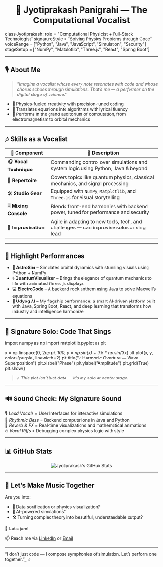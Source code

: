 

<h1 align="center">🎤 Jyotiprakash Panigrahi — The Computational Vocalist</h1>


class Jyotiprakash:
    role = "Computational Physicist + Full-Stack Technologist"
    signatureStyle = "Solving Physics Problems through Code"
    voiceRange = ["Python", "Java", "JavaScript", "Simulation", "Security"]
    stageSetup = ["NumPy", "Matplotlib", "Three.js", "React", "Spring Boot"]


---

## 🎙️ About Me

> *"Imagine a vocalist whose every note resonates with code and whose chorus echoes through simulations. That’s me — a performer on the digital stage of science."*

- 🔭 Physics-fueled creativity with precision-tuned coding  
- 🎵 Translates equations into algorithms with lyrical fluency  
- 🌌 Performs in the grand auditorium of computation, from electromagnetism to orbital mechanics  

---

## 🎶 Skills as a Vocalist

| 🎤 Component        | 💬 Description |
|--------------------|----------------|
| 🎧 **Vocal Technique** | Commanding control over simulations and system logic using Python, Java & beyond |
| 🧠 **Repertoire**       | Covers topics like quantum physics, classical mechanics, and signal processing |
| 🛠 **Studio Gear**      | Equipped with `NumPy`, `Matplotlib`, and `Three.js` for visual storytelling |
| 🎚️ **Mixing Console**  | Blends front-end harmonies with backend power, tuned for performance and security |
| 🧬 **Improvisation**    | Agile in adapting to new tools, tech, and challenges — can improvise solos or sing lead |

---

## 🌟 Highlight Performances

- 🌌 **AstroSim** – Simulates orbital dynamics with stunning visuals using Python + NumPy  
- 🌀 **QuantumVisualizer** – Brings the elegance of quantum mechanics to life with animated `Three.js` displays  
- 💻 **ElectroCode** – A backend rock anthem using Java to solve Maxwell’s equations  
- 🧠 **[Udyog AI](https://github.com/JyotiprakashPanigrahi/Udyog-AI)** – My flagship performance: a smart AI-driven platform built with Java, Spring Boot, React, and deep learning that transforms how industry and intelligence harmonize  

---

## 🎼 Signature Solo: Code That Sings

import numpy as np
import matplotlib.pyplot as plt

x = np.linspace(0, 2*np.pi, 100)
y = np.sin(x) + 0.5 * np.sin(3*x)
plt.plot(x, y, color='purple', linewidth=2)
plt.title("🎶 Harmonic Overture — Wave Superposition")
plt.xlabel("Phase")
plt.ylabel("Amplitude")
plt.grid(True)
plt.show()


> 🎶 _This plot isn’t just data — it’s my solo at center stage._

---

## 🔊 Sound Check: My Signature Sound

🎙️ *Lead Vocals* = User Interfaces for interactive simulations  
🎸 *Rhythmic Bass* = Backend computations in Java and Python  
🌌 *Reverb & FX* = Real-time visualizations and mathematical animations  
🔥 *Vocal Riffs* = Debugging complex physics logic with style  

---

## 📊 GitHub Stats

<p align="center">
  <img src="https://github-readme-stats.vercel.app/api?username=Jyotiprakash07&show_icons=true&theme=radical" alt="Jyotiprakash's GitHub Stats">
</p>

---

## 🤝 Let’s Make Music Together

Are you into:
- 🎵 Data sonification or physics visualization?  
- 🧠 AI-powered simulations?  
- 🛠 Turning complex theory into beautiful, understandable output?  

🎤 Let's jam!

📫 Reach me via [LinkedIn](https://linkedin.com/in/yourprofile) or [Email](mailto:your.email@example.com)

---

“I don’t just code — I compose symphonies of simulation. Let’s perform one together.”_ 🎶


